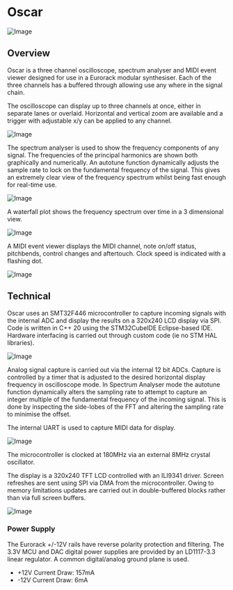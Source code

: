# Oscar
![Image](https://raw.githubusercontent.com/dchwebb/Oscar/master/Graphics/OscAB.jpg "icon")

Overview
--------

Oscar is a three channel oscilloscope, spectrum analyser and MIDI event viewer designed for use in a Eurorack modular synthesiser. Each of the three channels has a buffered through allowing use any where in the signal chain.

The oscilloscope can display up to three channels at once, either in separate lanes or overlaid. Horizontal and vertical zoom are available and a trigger with adjustable x/y can be applied to any channel.

![Image](https://raw.githubusercontent.com/dchwebb/Oscar/master/Graphics/OscA.jpg "icon")

The spectrum analyser is used to show the frequency components of any signal. The frequencies of the principal harmonics are shown both graphically and numerically. An autotune function dynamically adjusts the sample rate to lock on the fundamental frequency of the signal. This gives an extremely clear view of the frequency spectrum whilst being fast enough for real-time use.

![Image](https://raw.githubusercontent.com/dchwebb/Oscar/master/Graphics/Spectrum.jpg "icon")

A waterfall plot shows the frequency spectrum over time in a 3 dimensional view.

![Image](https://raw.githubusercontent.com/dchwebb/Oscar/master/Graphics/WaterfallA.jpg "icon")

A MIDI event viewer displays the MIDI channel, note on/off status, pitchbends, control changes and aftertouch. Clock speed is indicated with a flashing dot. 

![Image](https://raw.githubusercontent.com/dchwebb/Oscar/master/Graphics/MIDI1.jpg "icon")

Technical
---------

Oscar uses an SMT32F446 microcontroller to capture incoming signals with the internal ADC and display the results on a 320x240 LCD display via SPI. Code is written in C++ 20 using the STM32CubeIDE Eclipse-based IDE. Hardware interfacing is carried out through custom code (ie no STM HAL libraries).

![Image](https://raw.githubusercontent.com/dchwebb/Oscar/master/Graphics/Components.jpg "icon")

Analog signal capture is carried out via the internal 12 bit ADCs. Capture is controlled by a timer that is adjusted to the desired horizontal display frequency in oscilloscope mode. In Spectrum Analyser mode the autotune function dynamically alters the sampling rate to attempt to capture an integer multiple of the fundamental frequency of the incoming signal. This is done by inspecting the side-lobes of the FFT and altering the sampling rate to minimise the offset.

The internal UART is used to capture MIDI data for display.

![Image](https://raw.githubusercontent.com/dchwebb/Oscar/master/Graphics/Midi2.jpg "icon")

The microcontroller is clocked at 180MHz via an external 8MHz crystal oscillator.

The display is a 320x240 TFT LCD controlled with an ILI9341 driver. Screen refreshes are sent using SPI via DMA from the microcontroller. Owing to memory limitations updates are carried out in double-buffered blocks rather than via full screen buffers.

![Image](https://raw.githubusercontent.com/dchwebb/Oscar/master/Graphics/WaterfallB.jpg "icon")

### Power Supply

The Eurorack +/-12V rails have reverse polarity protection and filtering. The 3.3V MCU and DAC digital power supplies are provided by an LD1117-3.3 linear regulator. A common digital/analog ground plane is used.

- +12V Current Draw: 157mA
- -12V Current Draw: 6mA

